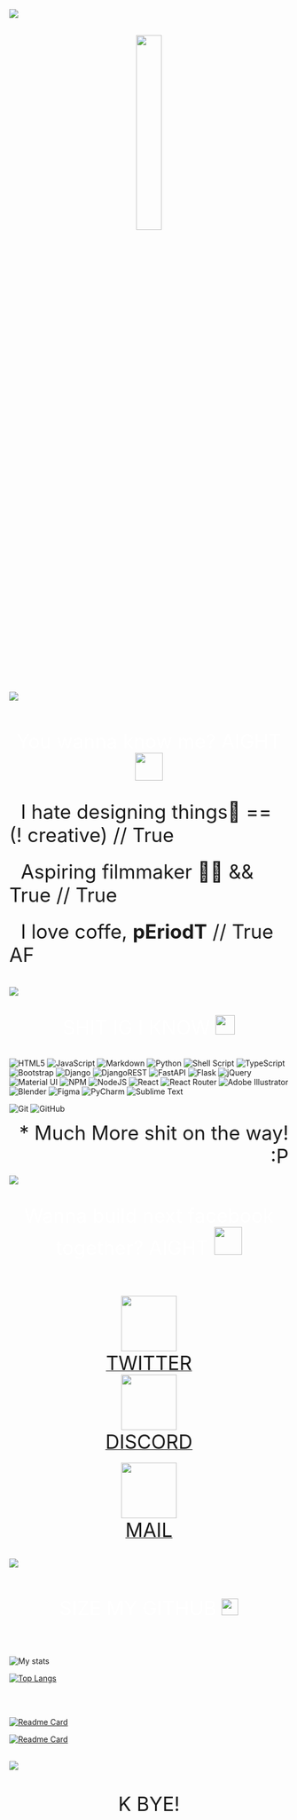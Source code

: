 <a href="https://twitter.com/aadilvarsh">
    <img src="https://raw.githubusercontent.com/AadilVarsh/AadilVarsh/master/images/banner.png"/>
</a>

<p align="center">
<br/>
<img src="https://raw.githubusercontent.com/AadilVarsh/AadilVarsh/master/images/bitmoji.png" width="30%"/>
</p>
<img src="https://raw.githubusercontent.com/AadilVarsh/AadilVarsh/master/images/ruler.png">
<br/>
<br/>
<p align="center" style="font-size: 35px;color: #ffffff" > <span style="font-size: 35px">You wanna know me? AIGHT <img src="https://i.giphy.com/media/oobNzX5ICcRZC/giphy.webp" width="50px"/></span style="font-size: 35px"><p/>
<p align="left" style="font-size: 20px">
    <img src="https://raw.githubusercontent.com/AadilVarsh/AadilVarsh/master/images/bullet.png" width="15px"/> <span style="font-size: 35px">I hate designing things🙂 == (! creative) // True</span style="font-size: 35px">
    <br/>
    <br/>
    <img src="https://raw.githubusercontent.com/AadilVarsh/AadilVarsh/master/images/bullet.png" width="15px"/>
    <span style="font-size: 35px">Aspiring filmmaker 📝🎥 && True // True</span style="font-size: 35px">
    <br/>
    <br/>
    <img src="https://raw.githubusercontent.com/AadilVarsh/AadilVarsh/master/images/bullet.png" width="15px"/>
    <span style="font-size: 35px">I love coffe, <strong>pEriodT</strong> // True AF </span style="font-size: 35px">    
<p/>
<br/>
<img src="https://raw.githubusercontent.com/AadilVarsh/AadilVarsh/master/images/ruler.png">
<p align="center" style="font-size: 35px;color: #ffffff" > <span style="font-size: 35px">SHIT IG I KNOW <img src="https://i.giphy.com/media/ZdrUuSEC0LygaFXtNT/giphy.webp" width="35px"/></span style="font-size: 35px"><p/>
<p align="center" style="font-size: 35px">

![HTML5](https://img.shields.io/badge/html5-%23E34F26.svg?style=for-the-badge&logo=html5&logoColor=white)
![JavaScript](https://img.shields.io/badge/javascript-%23323330.svg?style=for-the-badge&logo=javascript&logoColor=%23F7DF1E)
![Markdown](https://img.shields.io/badge/markdown-%23000000.svg?style=for-the-badge&logo=markdown&logoColor=white)
![Python](https://img.shields.io/badge/python-3670A0?style=for-the-badge&logo=python&logoColor=ffdd54)
![Shell Script](https://img.shields.io/badge/shell_script-%23121011.svg?style=for-the-badge&logo=gnu-bash&logoColor=white)
![TypeScript](https://img.shields.io/badge/typescript-%23007ACC.svg?style=for-the-badge&logo=typescript&logoColor=white)
![Bootstrap](https://img.shields.io/badge/bootstrap-%23563D7C.svg?style=for-the-badge&logo=bootstrap&logoColor=white)
![Django](https://img.shields.io/badge/django-%23092E20.svg?style=for-the-badge&logo=django&logoColor=white)
![DjangoREST](https://img.shields.io/badge/DJANGO-REST-ff1709?style=for-the-badge&logo=django&logoColor=white&color=ff1709&labelColor=gray)
![FastAPI](https://img.shields.io/badge/FastAPI-005571?style=for-the-badge&logo=fastapi)
![Flask](https://img.shields.io/badge/flask-%23000.svg?style=for-the-badge&logo=flask&logoColor=white)
![jQuery](https://img.shields.io/badge/jquery-%230769AD.svg?style=for-the-badge&logo=jquery&logoColor=white)
![Material UI](https://img.shields.io/badge/materialui-%230081CB.svg?style=for-the-badge&logo=material-ui&logoColor=white)
![NPM](https://img.shields.io/badge/NPM-%23000000.svg?style=for-the-badge&logo=npm&logoColor=white)
![NodeJS](https://img.shields.io/badge/node.js-6DA55F?style=for-the-badge&logo=node.js&logoColor=white)
![React](https://img.shields.io/badge/react-%2320232a.svg?style=for-the-badge&logo=react&logoColor=%2361DAFB)
![React Router](https://img.shields.io/badge/React_Router-CA4245?style=for-the-badge&logo=react-router&logoColor=white)
![Adobe Illustrator](https://img.shields.io/badge/adobeillustrator-%23FF9A00.svg?style=for-the-badge&logo=adobeillustrator&logoColor=white)
![Blender](https://img.shields.io/badge/blender-%23F5792A.svg?style=for-the-badge&logo=blender&logoColor=white)
![Figma](https://img.shields.io/badge/figma-%23F24E1E.svg?style=for-the-badge&logo=figma&logoColor=white)
![PyCharm](https://img.shields.io/badge/pycharm-143?style=for-the-badge&logo=pycharm&logoColor=black&color=black&labelColor=green)
![Sublime Text](https://img.shields.io/badge/sublime_text-%23575757.svg?style=for-the-badge&logo=sublime-text&logoColor=important)


![Git](https://img.shields.io/badge/git-%23F05033.svg?style=for-the-badge&logo=git&logoColor=white)
![GitHub](https://img.shields.io/badge/github-%23121011.svg?style=for-the-badge&logo=github&logoColor=white)

<p align="right">
<span style="font-size: 35px" align="right">* Much More shit on the way! :P</span style="font-size: 35px">
</p>
</p>
<img src="https://raw.githubusercontent.com/AadilVarsh/AadilVarsh/master/images/ruler.png">
<br/>
<p align="center" style="font-size: 35px;color: #ffffff" > <span style="font-size: 35px">Wanna build next facebook together? AIGHT <img src="https://i.giphy.com/media/ehU0Zn7nYLWRk36nN5/giphy.webp" width="50px"/></span style="font-size: 35px"><p/>
<br/>
<p align="center">
<a href="https://twitter.com/AadilVarsh/status/1431993790886121473?s=20">
<img src="https://raw.githubusercontent.com/AadilVarsh/AadilVarsh/master/images/twitter.svg" width="100px"/>
<br/>
<span style="font-size: 35px" style="font-size:30px;" > TWITTER </span style="font-size: 35px"></a>
<br/>
<a href="https://discord.gg/vSfcuESFjh">
<img src="https://raw.githubusercontent.com/AadilVarsh/AadilVarsh/master/images/discord.svg" width="100px"/>
<br/>
<span style="font-size: 35px" style="font-size:30px;" > DISCORD </span style="font-size: 35px"></a>
<br/>

<a href="mailto:aadilvarshofficial@gmail.com">
<br/>
<img src="https://raw.githubusercontent.com/AadilVarsh/AadilVarsh/master/images/mail.svg" width="100px"/>
<br/>
<span style="font-size: 35px" style="font-size:30px;" > MAIL </span style="font-size: 35px"></a>

</p>
<br/>
<img src="https://raw.githubusercontent.com/AadilVarsh/AadilVarsh/master/images/ruler.png">
<br/>
<br/>
<p align="center" style="font-size: 35px;color: #ffffff" > <span style="font-size: 35px">SIZE MY GITHUB <img src="https://i.giphy.com/media/NEvPzZ8bd1V4Y/giphy.webp" width="30px"/></span style="font-size: 35px"><p/>
<br/>

<p align="center">

![My stats](https://github-readme-stats.vercel.app/api?username=aadilvarsh&show_icons=true&theme=cobalt)

[![Top Langs](https://github-readme-stats.vercel.app/api/top-langs/?username=aadilvarsh&theme=cobalt&layout=compact)](https://github.com/anuraghazra/github-readme-stats)

<br/>
<br/>

[![Readme Card](https://github-readme-stats.vercel.app/api/pin/?username=aadilvarsh&repo=PingIO&theme=cobalt)](https://github.com/AadilVarsh/PingIO)

[![Readme Card](https://github-readme-stats.vercel.app/api/pin/?username=aadilvarsh&repo=noKey&theme=cobalt)](https://github.com/AadilVarsh/noKey)



<p/>
<br/>
<img src="https://raw.githubusercontent.com/AadilVarsh/AadilVarsh/master/images/ruler.png">
<p align="center" style="font-size:40px" >
<span style="font-size: 35px">K BYE!</span style="font-size: 35px">
<p/>

